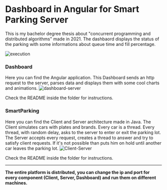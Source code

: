 # Dashboard in Angular for Smart Parking Server
This is my bachelor degree thesis about "concurrent programming and distributed algorithms" made in 2021.
The dashbaord displays the status of the parking with some informations about queue time and fill percentage.

![execution](https://user-images.githubusercontent.com/62427405/124155268-9aae5d00-da96-11eb-82a9-0f18ccb296b0.png)

### Dashboard
Here you can find the Angular application. This Dashboard sends an http request to the server, parses data and displays them with some cool charts and animations.
![dashboard-server](https://user-images.githubusercontent.com/62427405/124153899-3dfe7280-da95-11eb-8b5a-ac4b94620256.png)

Check the README inside the folder for instructions.

### SmartParking
Here you can find the Client and Server architecture made in Java. The Client simulates cars with plates and brands. Every car is a thread. Every thread, with random delay, asks to the server to enter or exit the parking lot.
The Server accepts every request, creates a thread to answer and try to satisfy client requests. If it's not possible than puts him on hold until another car leaves the parking lot.
![Client-Server](https://user-images.githubusercontent.com/62427405/124153436-b7499580-da94-11eb-96cb-27ba9a9cbebc.png)

Check the README inside the folder for instructions.

-----
**The entire platform is distributed, you can change the ip and port for every component (Client, Server, Dashboard) and run them on different machines.**
